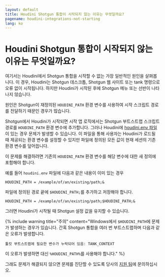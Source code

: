 ```yaml
---
layout: default
title: Houdini Shotgun 통합이 시작되지 않는 이유는 무엇일까요?
pagename: houdini-integrations-not-starting
lang: ko
---
```


# Houdini Shotgun 통합이 시작되지 않는 이유는 무엇일까요?


여기서는 Houdini에서 Shotgun 통합을 시작할 수 없는 가장 일반적인 원인을 살펴봅니다. 이 경우, Houdini는 Shotgun 데스크톱, Shotgun 웹 사이트 또는 tank 명령으로 오류 없이 시작됩니다. 하지만 Houdini가 시작된 후에 Shotgun 메뉴 또는 선반이 나타나지 않습니다.

원인은 Shotgun이 재정의된 `HOUDINI_PATH` 환경 변수를 사용하여 시작 스크립트 경로를 전달하기 때문인 경우가 많습니다.

Shotgun에서 Houdini가 시작되면 시작 앱 로직에서는 Shotgun 부트스트랩 스크립트 경로를 `HOUDINI_PATH` 환경 변수에 추가합니다. 그러나 Houdini에 [houdini.env 파일](http://www.sidefx.com/docs/houdini/basics/config_env.html#setting-environment-variables)이 있는 경우 문제가 발생할 수 있습니다.
이 파일을 통해 사용자는 Houdini가 로드될 때 제공되는 환경 변수를 설정할 수 있지만 파일에 정의된 모든 값이 현재 세션의 기존 환경 변수를 덮어씁니다.

이 문제를 해결하려면 기존의 `HOUDINI_PATH` 환경 변수를 해당 변수에 대한 새 정의에 포함해야 합니다.

예를 들어 `houdini.env` 파일에 다음과 같은 내용이 이미 있는 경우

    HOUDINI_PATH = /example/of/an/existing/path;&

파일에 정의된 경로 끝에 `$HOUDINI_PATH;`를 추가하고 저장해야 합니다.

    HOUDINI_PATH = /example/of/an/existing/path;$HOUDINI_PATH;&

그러면 Houdini가 시작될 때 Shotgun 설정 값을 유지할 수 있습니다.

{% include warning title="주의" content="Windows에서 `$HOUDINI_PATH`에 문제가 발생하는 경우가 있습니다. 간혹 Shotgun 통합을 여러 번 부트스트랩하며 다음과 같은 오류가 발생합니다.

    툴킷 부트스트랩에 필요한 변수가 누락되어 있음: TANK_CONTEXT

이 오류가 발생하면 대신 `%HOUDINI_PATH%`를 사용해야 합니다." %}

그래도 문제가 해결되지 않으면 문제를 진단할 수 있도록 당사의 [지원 팀]((https://support.shotgunsoftware.com/hc/en-us/requests/new))에 문의하십시오.